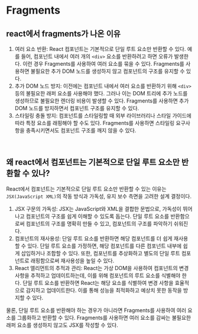 # Fragments

## react에서 fragments가 나온 이유

1. 여러 요소 반환: React 컴포넌트는 기본적으로 단일 루트 요소만 반환할 수 있다. 예를 들어, 컴포넌트 내에서 여러 개의 `<div>` 요소를 반환하려고 하면 오류가 발생한다. 이런 경우 Fragments를 사용하여 여러 요소를 묶을 수 있다. Fragments를 사용하면 불필요한 추가 DOM 노드를 생성하지 않고 컴포넌트의 구조를 유지할 수 있다.
2. 추가 DOM 노드 방지: 이전에는 컴포넌트 내에서 여러 요소를 반환하기 위해 `<div>` 등의 불필요한 래퍼 요소를 사용해야 했다. 그러나 이는 DOM 트리에 추가 노드를 생성하므로 불필요한 렌더링 비용이 발생할 수 있다. Fragments를 사용하면 추가 DOM 노드를 방지하면서 컴포넌트 구조를 유지할 수 있다.
3. 스타일링 충돌 방지: 컴포넌트를 스타일링할 때 외부 라이브러리나 스타일 가이드에 따라 특정 요소를 래핑해야 할 수도 있다. Fragments를 사용하면 스타일링 요구사항을 충족시키면서도 컴포넌트 구조를 깨지 않을 수 있다.

<br/>

## 왜 react에서  컴포넌트는 기본적으로 단일 루트 요소만 반환할 수 있나?

React에서 컴포넌트는 기본적으로 단일 루트 요소만 반환할 수 있는 이유는 `JSX(JavaScript XML)`의 작동 방식과 가독성, 유지 보수 측면을 고려한 설계 결정이다.

1. JSX 구문의 가독성: JSX는 JavaScript와 XML을 결합한 문법으로, 가독성이 뛰어나고 컴포넌트의 구조를 쉽게 이해할 수 있도록 돕는다. 단일 루트 요소를 반환함으로써 컴포넌트의 구조를 명확히 만들 수 있고, 컴포넌트의 구조를 파악하기 쉬워진다.
2. 컴포넌트의 재사용성: 단일 루트 요소를 반환하면 해당 컴포넌트를 더 쉽게 재사용할 수 있다. 단일 루트 요소를 가정하면, 해당 컴포넌트를 다른 컴포넌트 내부에 쉽게 삽입하거나 조합할 수 있다. 또한, 컴포넌트를 추상화하고 별도의 단일 루트 컴포넌트로 래핑함으로써 재사용성을 높일 수 있다.
3. React 엘리먼트의 추적과 관리: React는 가상 DOM을 사용하여 컴포넌트의 변경 사항을 추적하고 업데이트하는데, 이를 위해 컴포넌트의 루트 요소를 식별해야 한다. 단일 루트 요소를 반환하면 React는 해당 요소를 식별하여 변경 사항을 효율적으로 감지하고 업데이트한다. 이를 통해 성능을 최적화하고 예상치 못한 동작을 방지할 수 있다.

물론, 단일 루트 요소를 반환해야 하는 경우가 아니라면 Fragments를 사용하여 여러 요소를 그룹화하고 반환할 수 있다. Fragments를 사용하면 여러 요소를 감싸는 불필요한 래퍼 요소를 생성하지 않고도 JSX를 작성할 수 있다.
